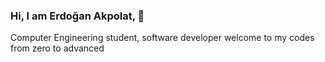 ### Hi, I am Erdoğan Akpolat,  👋

Computer Engineering student, software developer
welcome to my codes from zero to advanced

